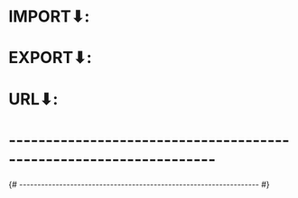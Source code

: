 # IMPORT⬇:
# EXPORT⬇:
# URL⬇:

# ------------------------------------------------------------------
{# ------------------------------------------------------------------ #}